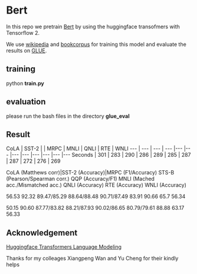 # Bert
In this repo we pretrain [Bert](https://arxiv.org/abs/1810.04805) by using the huggingface transofmers with Tensorflow 2.

We use [wikipedia](https://huggingface.co/datasets/wikipedia) and [bookcorpus](https://huggingface.co/datasets/bookcorpus) for training this model and evaluate the results on [GLUE](https://gluebenchmark.com/).

## training ##

python **train.py**

## evaluation ##

please run the bash files in the directory **glue_eval** 

## Result 

CoLA | SST-2 |  | MRPC | MNLI | QNLI | RTE | WNLI 
--- | --- | --- | --- |--- |--- |--- |--- |--- |--- |--- |---
Seconds | 301 | 283 | 290 | 286 | 289 | 285 | 287 | 287 | 272 | 276 | 269

CoLA (Matthews corr)|SST-2 (Accuracy)|MRPC (F1/Accuracy)	STS-B (Pearson/Spearman corr.)	QQP (Accuracy/F1)	MNLI (Mached acc./Mismatched acc.)	QNLI (Accuracy)	RTE (Accuracy)	WNLI (Accuracy)

56.53	92.32	89.47/85.29	88.64/88.48	90.71/87.49 83.91	      90.66	65.7	56.34

50.15	90.60	87.77/83.82	88.21/87.93	90.02/86.65	80.79/79.61	88.88	63.17	56.33


## Acknowledgement ##
[Huggingface Transformers Language Modeling](https://github.com/huggingface/transformers/blob/master/examples/tensorflow/language-modeling/run_mlm.py)

Thanks for my colleages Xiangpeng Wan and Yu Cheng for their kindly helps
